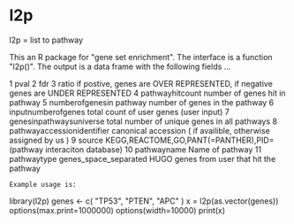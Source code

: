 # l2p
l2p = list to pathway

This an R package for "gene set enrichment".
The interface is a function "l2p()".  The output is a data frame with the following fields ...

   1  pval
     2  fdr
     3  ratio                      if postive, genes are OVER REPRESENTED, if negative genes are UNDER REPRESENTED
     4  pathwayhitcount            number of genes hit in pathway
     5  numberofgenesin pathway    number of genes in the pathway
     6  inputnumberofgenes          total count of user genes (user input)
     7  genesinpathwaysuniverse    total number of unique genes in all pathways
     8  pathwayaccessionidentifier canonical accession ( if availible, otherwise assigned by us )
     9  source                     KEGG,REACTOME,GO,PANT(=PANTHER),PID=(pathway interaciton database)
    10  pathwayname                Name of pathway
    11  pathwaytype genes_space_separated   HUGO genes from user that hit the pathway
    
    Example usage is:
    
library(l2p)
genes <- c( "TP53", "PTEN", "APC" )
x = l2p(as.vector(genes))
options(max.print=1000000)
options(width=10000)
print(x)
